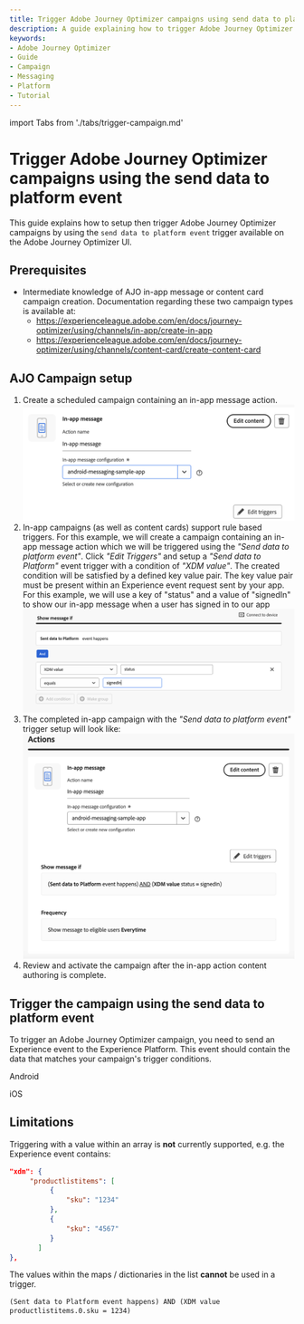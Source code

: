 ```yaml
---
title: Trigger Adobe Journey Optimizer campaigns using send data to platform events
description: A guide explaining how to trigger Adobe Journey Optimizer campaigns by using send data to platform events.
keywords:
- Adobe Journey Optimizer
- Guide
- Campaign
- Messaging
- Platform
- Tutorial
---
```


import Tabs from './tabs/trigger-campaign.md'

# Trigger Adobe Journey Optimizer campaigns using the send data to platform event

This guide explains how to setup then trigger Adobe Journey Optimizer campaigns by using the `send data to platform event` trigger available on the Adobe Journey Optimizer UI.

## Prerequisites

* Intermediate knowledge of AJO in-app message or content card campaign creation. Documentation regarding these two campaign types is available at:
  * https://experienceleague.adobe.com/en/docs/journey-optimizer/using/channels/in-app/create-in-app 
  * https://experienceleague.adobe.com/en/docs/journey-optimizer/using/channels/content-card/create-content-card

## AJO Campaign setup

1. Create a scheduled campaign containing an in-app message action. 
   ![send-data-event-in-app-action](../assets/trigger-campaign/send-data-event-in-app-action.png)
2. In-app campaigns (as well as content cards) support rule based triggers. For this example, we will create a campaign containing an in-app message action which we will be triggered using the *"Send data to platform event"*. Click *"Edit Triggers"* and setup a *"Send data to Platform"* event trigger with a condition of *"XDM value"*. The created condition will be satisfied by a defined key value pair. The key value pair must be present within an Experience event request sent by your app. For this example, we will use a key of "status" and a value of "signedIn" to show our in-app message when a user has signed in to our app
   ![send-data-event-define-rule](../assets/trigger-campaign/send-data-event-define-rule.png)
3. The completed in-app campaign with the *"Send data to platform event"* trigger setup will look like:
   ![send-data-event-trigger-setup](../assets/trigger-campaign/send-data-event-trigger-setup.png)
4. Review and activate the campaign after the in-app action content authoring is complete. 

## Trigger the campaign using the send data to platform event

To trigger an Adobe Journey Optimizer campaign, you need to send an Experience event to the Experience Platform. This event should contain the data that matches your campaign's trigger conditions.

<TabsBlock orientation="horizontal" slots="heading, content" repeat="2"/>

Android

<Tabs query="platform=android&function=send-event"/>

iOS

<Tabs query="platform=ios&function=send-event"/>

## Limitations

Triggering with a value within an array is **not** currently supported, e.g. the Experience event contains:

```json
"xdm": {
     "productlistitems": [
          {
              "sku": "1234"
          },
          {
              "sku": "4567"
          }
       ]
}, 
```

The values within the maps / dictionaries in the list **cannot** be used in a trigger.

```text
(Sent data to Platform event happens) AND (XDM value productlistitems.0.sku = 1234)
```

